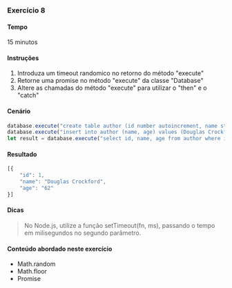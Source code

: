 ### Exercício 8

#### Tempo
15 minutos

#### Instruções

1. Introduza um timeout randomico no retorno do método "execute"
1. Retorne uma promise no método "execute" da classe "Database"
2. Altere as chamadas do método "execute" para utilizar o "then" e o "catch"

#### Cenário

```javascript
database.execute("create table author (id number autoincrement, name string, age number, city string, state string, country string)");
database.execute("insert into author (name, age) values (Douglas Crockford, 62)");
let result = database.execute("select id, name, age from author where id = 1");
```

#### Resultado

```javascript
[{
	"id": 1,
	"name": "Douglas Crockford",
	"age": "62"
}]
```

#### Dicas

> No Node.js, utilize a função setTimeout(fn, ms), passando o tempo em milisegundos no segundo parâmetro.

#### Conteúdo abordado neste exercício

* Math.random
* Math.floor
* Promise